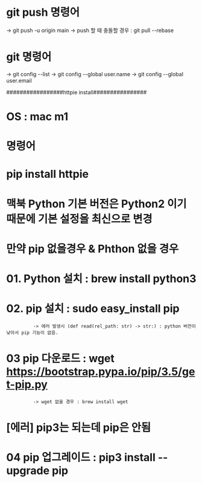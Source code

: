 # git push 명령어
 -> git push -u origin main
 -> push 할 때 충돌할 경우 : git pull --rebase 
 # git 명령어
 -> git config --list
 -> git config --global user.name
 -> git config --global user.email



#################httpie install################
# OS : mac m1 

# 명령어
# pip install httpie 

# 맥북 Python 기본 버전은 Python2 이기 때문에 기본 설정을 최신으로 변경

# 만약 pip 없을경우 & Phthon 없을 경우 
# 01. Python 설치 : brew install python3 
# 02. pip 설치 : sudo easy_install pip  
              -> 에러 발생시 (def read(rel_path: str) -> str:) : python 버전이 낮아서 pip 기능이 없음. 
# 03 pip 다운로드 : wget https://bootstrap.pypa.io/pip/3.5/get-pip.py
              -> wget 없을 경우 : brew install wget
# [에러] pip3는 되는데 pip은 안됨
# 04 pip 업그레이드 : pip3 install --upgrade pip

              
